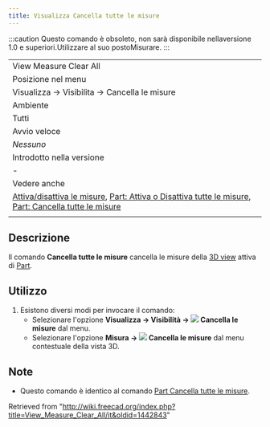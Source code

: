 ```yaml
---
title: Visualizza Cancella tutte le misure
---
```


:::caution
Questo comando è obsoleto, non sarà disponibile nellaversione 1.0 e superiori.Utilizzare al suo postoMisurare.
:::

|                                                                                                                                                                                                                                                                                        |
| -------------------------------------------------------------------------------------------------------------------------------------------------------------------------------------------------------------------------------------------------------------------------------------- |
| View Measure Clear All                                                                                                                                                                                                                                                                 |
| Posizione nel menu                                                                                                                                                                                                                                                                     |
| Visualizza → Visibilita → Cancella le misure                                                                                                                                                                                                                                           |
| Ambiente                                                                                                                                                                                                                                                                               |
| Tutti                                                                                                                                                                                                                                                                                  |
| Avvio veloce                                                                                                                                                                                                                                                                           |
| _Nessuno_                                                                                                                                                                                                                                                                              |
| Introdotto nella versione                                                                                                                                                                                                                                                              |
| -                                                                                                                                                                                                                                                                                      |
| Vedere anche                                                                                                                                                                                                                                                                           |
| [Attiva/disattiva le misure](/View_Measure_Toggle_All/it "View Measure Toggle All/it"), [Part: Attiva o Disattiva tutte le misure](/Part_Measure_Toggle_All/it "Part Measure Toggle All/it"), [Part: Cancella tutte le misure](/Part_Measure_Clear_All/it "Part Measure Clear All/it") |
|                                                                                                                                                                                                                                                                                        |

## Descrizione

Il comando **Cancella tutte le misure** cancella le misure della [3D view](/3D_view/it "3D view/it") attiva di [Part](/Part_Workbench/it "Part Workbench/it").

## Utilizzo

1. Esistono diversi modi per invocare il comando:
   - Selezionare l'opzione **Visualizza → Visibilità → ![](/images/View_Measure_Clear_All.svg) Cancella le misure** dal menu.
   - Selezionare l'opzione **Misura → ![](/images/View_Measure_Clear_All.svg) Cancella le misure** dal menu contestuale della vista 3D.

## Note

- Questo comando è identico al comando [Part Cancella tutte le misure](/Part_Measure_Clear_All/it "Part Measure Clear All/it").

Retrieved from "<http://wiki.freecad.org/index.php?title=View_Measure_Clear_All/it&oldid=1442843>"
